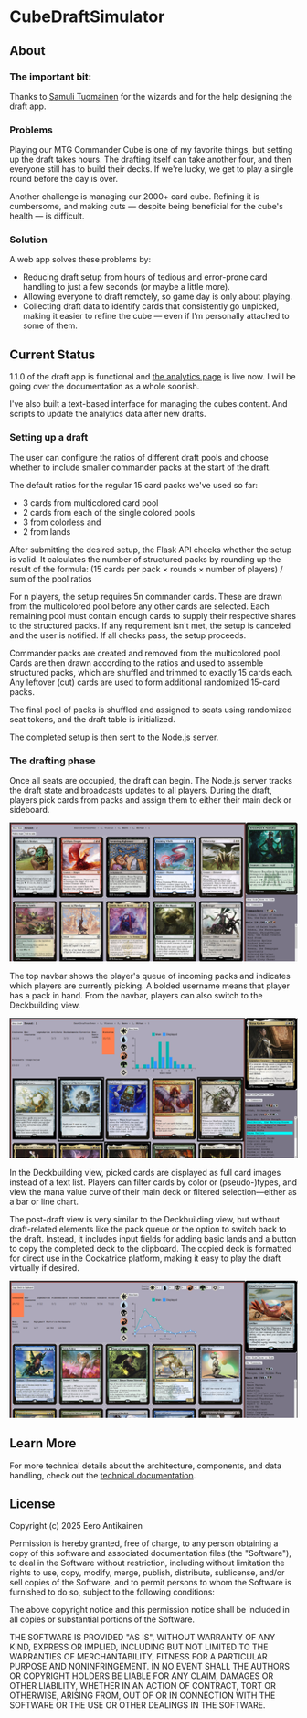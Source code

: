 # CubeDraftSimulator
<!-- ![DraftSimulator](https://github.com/EeroAnt/CubeDraftSimulator/actions/workflows/python-app.yml/badge.svg) -->
## About

### The important bit:
Thanks to [Samuli Tuomainen](https://samulituomainen.wixsite.com/portfolio) for the wizards and for the help designing the draft app. 

### Problems

Playing our MTG Commander Cube is one of my favorite things, but setting up the draft takes hours. The drafting itself can take another four, and then everyone still has to build their decks. If we're lucky, we get to play a single round before the day is over.

Another challenge is managing our 2000+ card cube. Refining it is cumbersome, and making cuts — despite being beneficial for the cube's health — is difficult.

### Solution

A web app solves these problems by:
 - Reducing draft setup from hours of tedious and error-prone card handling to just a few seconds (or maybe a little more).
 - Allowing everyone to draft remotely, so game day is only about playing.
 - Collecting draft data to identify cards that consistently go unpicked, making it easier to refine the cube — even if I’m personally attached to some of them.

## Current Status

1.1.0 of the draft app is functional and [the analytics page](https://cubestats-app.azurewebsites.net/) is live now. I will be going over the documentation as a whole soonish.  

I've also built a text-based interface for managing the cubes content. And scripts to update the analytics data after new drafts.

### Setting up a draft

The user can configure the ratios of different draft pools and choose whether to include smaller commander packs at the start of the draft. 

The default ratios for the regular 15 card packs we've used so far:
 - 3 cards from multicolored card pool
 - 2 cards from each of the single colored pools
 - 3 from colorless and
 - 2 from lands

After submitting the desired setup, the Flask API checks whether the setup is valid.
It calculates the number of structured packs by rounding up the result of the formula:
(15 cards per pack × rounds × number of players) / sum of the pool ratios

For n players, the setup requires 5n commander cards. These are drawn from the multicolored pool before any other cards are selected. Each remaining pool must contain enough cards to supply their respective shares to the structured packs. If any requirement isn't met, the setup is canceled and the user is notified. If all checks pass, the setup proceeds.

Commander packs are created and removed from the multicolored pool.
Cards are then drawn according to the ratios and used to assemble structured packs, which are shuffled and trimmed to exactly 15 cards each.
Any leftover (cut) cards are used to form additional randomized 15-card packs.

The final pool of packs is shuffled and assigned to seats using randomized seat tokens, and the draft table is initialized.

The completed setup is then sent to the Node.js server.

### The drafting phase

Once all seats are occupied, the draft can begin. The Node.js server tracks the draft state and broadcasts updates to all players. During the draft, players pick cards from packs and assign them to either their main deck or sideboard.

![](./Documentation/DraftView.PNG)

The top navbar shows the player's queue of incoming packs and indicates which players are currently picking. A bolded username means that player has a pack in hand. From the navbar, players can also switch to the Deckbuilding view.

![](./Documentation/DeckbuilderView.PNG)

In the Deckbuilding view, picked cards are displayed as full card images instead of a text list. Players can filter cards by color or (pseudo-)types, and view the mana value curve of their main deck or filtered selection—either as a bar or line chart.

The post-draft view is very similar to the Deckbuilding view, but without draft-related elements like the pack queue or the option to switch back to the draft. Instead, it includes input fields for adding basic lands and a button to copy the completed deck to the clipboard. The copied deck is formatted for direct use in the Cockatrice platform, making it easy to play the draft virtually if desired.


![](https://github.com/EeroAnt/CubeDraftSimulator/blob/main/Documentation/PostDraftView.PNG)

## Learn More

For more technical details about the architecture, components, and data handling, check out the [technical documentation](./Documentation/TechnicalOverview.md).

## License

Copyright (c) 2025 Eero Antikainen
 
 Permission is hereby granted, free of charge, to any person obtaining
 a copy of this software and associated documentation files (the
 "Software"), to deal in the Software without restriction, including
 without limitation the rights to use, copy, modify, merge, publish,
 distribute, sublicense, and/or sell copies of the Software, and to
 permit persons to whom the Software is furnished to do so, subject to
 the following conditions:
 
 The above copyright notice and this permission notice shall be included
 in all copies or substantial portions of the Software.
 
 THE SOFTWARE IS PROVIDED "AS IS", WITHOUT WARRANTY OF ANY KIND,
 EXPRESS OR IMPLIED, INCLUDING BUT NOT LIMITED TO THE WARRANTIES OF
 MERCHANTABILITY, FITNESS FOR A PARTICULAR PURPOSE AND NONINFRINGEMENT.
 IN NO EVENT SHALL THE AUTHORS OR COPYRIGHT HOLDERS BE LIABLE FOR ANY
 CLAIM, DAMAGES OR OTHER LIABILITY, WHETHER IN AN ACTION OF CONTRACT,
 TORT OR OTHERWISE, ARISING FROM, OUT OF OR IN CONNECTION WITH THE
 SOFTWARE OR THE USE OR OTHER DEALINGS IN THE SOFTWARE.
